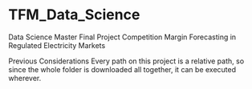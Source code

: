 # TFM_Data_Science
Data Science Master Final Project 
Competition Margin Forecasting in Regulated Electricity Markets


Previous Considerations
Every path on this project is a relative path, so since the whole folder is downloaded all together, it can be executed wherever. 
